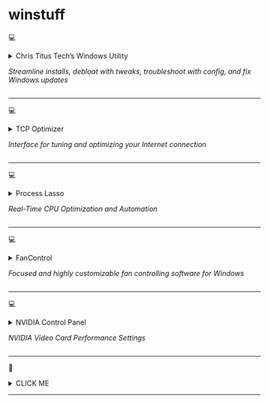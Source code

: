 # winstuff

:computer:
<details><summary>Chris Titus Tech’s Windows Utility<br/>
  
*Streamline installs, debloat with tweaks, troubleshoot with config, and fix Windows updates*</summary>

<p>
https://github.com/ChrisTitusTech/winutil

Run one of these:
  
```powershell
irm christitus.com/win | iex
```

```powershell
iwr -useb https://christitus.com/win | iex
```

```powershell
[Net.ServicePointManager]::SecurityProtocol=[Net.SecurityProtocolType]::Tls12;iex(New-Object Net.WebClient).DownloadString('https://raw.githubusercontent.com/ChrisTitusTech/winutil/main/winutil.ps1')
```

---or---

Make a .bat file (Chris Titus Tech's Windows Utility.bat):
  
```powershell
Powershell.exe [Net.ServicePointManager]::SecurityProtocol=[Net.SecurityProtocolType]::Tls12;iex(New-Object Net.WebClient).DownloadString('https://raw.githubusercontent.com/ChrisTitusTech/winutil/main/winutil.ps1')
```

Run as Admin

Select Tweaks → Desktop → Run Tweaks

</p>
</details><hr/>

:computer:
<details><summary>TCP Optimizer<br/>

*Interface for tuning and optimizing your Internet connection*</summary>

<p>
https://www.speedguide.net/files/TCPOptimizer.exe

1. Download & install<br/>
2. www.speedtest.net → go<br/>
3. Run as admin<br/>
4. File → Backup current settings → Save<br/>
5. Drag your connection speed to 100+ Mbps (Or your Max ISP download speed)<br/>
6. Make sure your correct NIC is selected<br/>
7. Advanced Settings tab → Optimal → Apply changes → Ok → No<br/>
8. After you apply changes, select Custom & set:<br/>
  a. SystemResponsiveness 0<br/>
  b. TcpAckFrequency 1<br/>
  c. TCPNoDelay 1<br/>
  d. TcpDelAckTicks 0<br/>
9. Apply changes<br/>
10. Reboot<br/>
11. Give it a few to let windows load all the background stuff<br/>
12. www.speedtest.net → go

</p>
</details><hr/>

:computer:
<details><summary>Process Lasso<br/>
  
*Real-Time CPU Optimization and Automation*</summary>

<p>
https://dl.bitsum.com/files/processlassosetup64.exe

Download & install
1. Main → Enable ProBalance, IdleSaver, & Performance<br/>
2. Options → CPU → ProBalance<br/>
3. Options → Power → Performance Mode → Change Power Profile when Engaged<br/>
4. Options → Power → Performance Mode → Select power profile → Bitsum Highest Performance<br/>
5. Options → Power → Performance Mode → Enable Automatic Detection (e.g. Steam)<br/>
6. Options → Power → Performance Mode → Disable IdleSaver whille Performance Mode Engaged<br/>
7. Options → Power → Performance Mode → Start Process Lasso with Power Profile → Bitsum Highest Performance<br/>
8. Options → Power → Performance Mode → IdleSaver → Switch to this power profile: → AMD Ryzen™ Balanced [-OR-] Balanced<br/>

</p>
</details><hr/>

:computer:
<details><summary>FanControl<br/>

*Focused and highly customizable fan controlling software for Windows*</summary>

<p>
https://github.com/Rem0o/FanControl.Releases

#### Plugins

Support for HWInfo sensors using the "Reporting to Gadget" feature

https://github.com/Rem0o/FanControl.HWInfo

Support for GPU-Z sensors using its shared memory feature

https://github.com/vision57/FanControl.GPU-Z


</p>
</details><hr/>

:computer:
<details><summary>NVIDIA Control Panel<br/>

*NVIDIA Video Card Performance Settings*</summary>

#### NVIDIA CONTROL PANEL<br/>
#### MANAGE 3D SETTINGS<br/>
Image Scaling: ..........................................................Off<br/>
Ambient Occlusion: ....................................................Off<br/>
Anisotropic filtering: ...................................................Off<br/>
Antialiasing – FXAA: ...................................................Off<br/>
Antialiasing – Gamma correction: .................................Off<br/>
Antialiasing – Mode: ...................................................Off<br/>
Antialiasing – Setting: ................................................None<br/>
Antialiasing – Transparency: ........................................Off<br/>
Background Application Max Frame Rate: ......................Off<br/>
CUDA – GPUs: ...........................................................All<br/>
DSR – Factors: ..........................................................2.00x (native resolution)<br/>
DSR – Smoothness: ...................................................33%<br/>
Low Latency Mode: .....................................................Off<br/>
Max Frame Rate: .......................................................Off<br/>
Multi-Frame Sampled AA (MFAA) ..................................Off<br/>
OpenGL rendering GPU: ..............................................NVIDIA GeForce RTX ... (Pick your card)<br/>
Power management mode: ..........................................Prefer Maximum Performance<br/>
Preferred refresh rate (Your monitor): ..........................Highest available<br/>
Shader Cache Size: ....................................................5 GB<br/>
Texture filtering – Anisotropic sample option: ................On<br/>
Texture filtering – Negative LOD bias: ..........................Allow<br/>
Texture filtering – Quality: ..........................................High Performance<br/>
Texture filtering – Trilinear optimization: .......................On<br/>
Threaded optimization: ...............................................On<br/>
Triple buffering: .........................................................Off<br/>
Vertical sync:.............................................................Off<br/>
Virtual Reality pre-rendered frames: .............................1<br/>
Virtual Reality – Variable Rate Super Sampling: .............Off<br/>

#### CHANGE RESOLUTION<br/>
Refresh rate: .............................................................(Your monitor's max)<br/>
Use NVIDIA color settings:<br/>
Highest 32<br/>
YcbCr422<br/>
10 bpc ......................................................................(Based on monitor max res)<br/>
Limited<br/>

#### ADJUST DESKTOP SIZE AND POSITION<br/>
Aspect ratio<br/>
Perform scaling on: ....................................................Display<br/>

</p>
</details><hr/>

:space_invader:
<details><summary>CLICK ME</summary>
<p>

#### We can hide anything, even code!

```
"Hello World"
```

#### TROUBLESHOOTING
==============
  
Bad icon or bad pin name are collateral effects of a bad installation or a previous bad de-installation process. To solve this problem:

1. Uninstall Voicemeeter + REBOOT

2. Check there are no remaining devices in Windows Device Manager , if present, uninstall manually as explained in this topic: https://forum.vb-audio.com/viewtopic.php?f=7&t=688

3. Uninstall Voicemeeter + REBOOT

</p>
</details><hr/>
